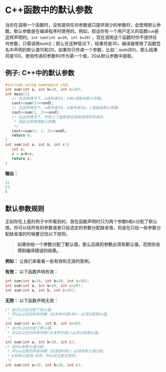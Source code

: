 # C++函数中的默认参数
​	当你在调用一个函数时，没有提供任何参数或只提供很少的参数时，会使用默认参数。默认参数是在编译程序时使用的。例如，假设你有一个
​	用户定义的函数`sum`是这样声明的。`int sum(int a=10, int b=20)` ，现在调用这个函数时你不提供任何参数，只需调用sum()；那么在这种情况下，结果将是30，编译器使用了函数签名中声明的默认值10和20。如果你只传递一个参数，比如：sum(80)，那么结果将是100，使用传递的参数80作为第一个值，20从默认参数中提取。


## 例子: C++中的默认参数
```cpp
#include using namespace std;
int sum(int a, int b=10, int c=20);
int main(){
   // 在这种情况下，a值传递为1，b和c值取自默认参数。
   cout<<sum(1)<<endl;
   // 在这种情况下，a值传递为1，b值传递为2，c值取自默认参数。
   cout<<sum(1, 2)<<endl;
   /* 在这种情况下，所有三个值都是在函数调用时传递的，
    * 因此没有使用默认参数。
    */
   cout<<sum(1, 2, 3)<<endl;
   return 0;
}
int sum(int a, int b, int c){
   int z;
   z = a+b+c;
   return z;
}
```
  **输出：**


```cpp
31
23
6
```
## 默认参数规则
​	正如你在上面的例子中所看到的，我在函数声明时只为两个参数b和c分配了默认值。你可以给所有的参数或者只给选定的参数分配缺省值，但是在只给一些参数分配缺省值的时候要记住以下规则。


> **如果你给一个参数分配了默认值，那么后续的参数必须有默认值，否则你会得到编译错误的结果。.**

**例如：** 让我们来看看一些有效和无效的案例。

**有效：** 以下函数声明有效：


```cpp
int sum(int a=10, int b=20, int c=30);
int sum(int a, int b=20, int c=30);
int sum(int a, int b, int c=30);
```
**无效：** 以下函数声明无效：


```cpp
/* 由于a已经分配了默认值，
 * 所以a之后的所有参数（在本例中是b和c）必须分配默认值。
 */
int sum(int a=10, int b, int c=30);
/* 由于b已经分配了默认值，
 * 所以b之后的所有参数(在本例中是c)必须分配默认值。
 */
int sum(int a, int b=20, int c);
/* 因为a有默认值分配，
 * 所以a后面的所有参数（这里是b和c）必须有默认值分配，
 * b有默认值而c没有，所以这也是无效的。
 */
int sum(int a=10, int b=20, int c);
```
